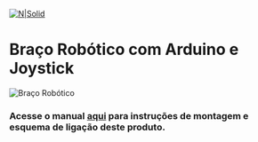 [![N|Solid](https://www.filipeflop.com/wp-content/uploads/2017/07/filipeflop-205x63.png)](https://www.filipeflop.com)

# Braço Robótico com Arduino e Joystick

![Braço Robótico](https://www.filipeflop.com/wp-content/uploads/2017/10/3-2.png)

### Acesse o manual <span style="color:blue"></span>[aqui](<link para o manual>) para instruções de montagem e esquema de ligação deste produto.
